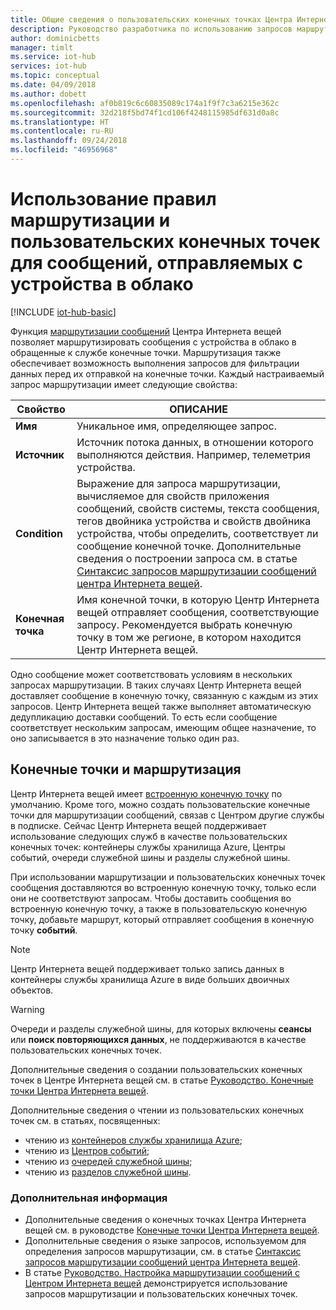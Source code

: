 ```yaml
---
title: Общие сведения о пользовательских конечных точках Центра Интернета вещей Azure | Документы Майкрософт
description: Руководство разработчика по использованию запросов маршрутизации для маршрутизации сообщений, передаваемых с устройства в облако, в пользовательские конечные точки.
author: dominicbetts
manager: timlt
ms.service: iot-hub
services: iot-hub
ms.topic: conceptual
ms.date: 04/09/2018
ms.author: dobett
ms.openlocfilehash: af0b819c6c60835089c174a1f9f7c3a6215e362c
ms.sourcegitcommit: 32d218f5bd74f1cd106f4248115985df631d0a8c
ms.translationtype: HT
ms.contentlocale: ru-RU
ms.lasthandoff: 09/24/2018
ms.locfileid: "46956968"
---
```

# <a name="use-message-routes-and-custom-endpoints-for-device-to-cloud-messages"></a>Использование правил маршрутизации и пользовательских конечных точек для сообщений, отправляемых с устройства в облако

[!INCLUDE [iot-hub-basic](../../includes/iot-hub-basic-partial.md)]

Функция [маршрутизации сообщений](iot-hub-devguide-routing-query-syntax.md) Центра Интернета вещей позволяет маршрутизировать сообщения с устройства в облако в обращенные к службе конечные точки. Маршрутизация также обеспечивает возможность выполнения запросов для фильтрации данных перед их отправкой на конечные точки. Каждый настраиваемый запрос маршрутизации имеет следующие свойства:

| Свойство      | ОПИСАНИЕ |
| ------------- | ----------- |
| **Имя**      | Уникальное имя, определяющее запрос. |
| **Источник**    | Источник потока данных, в отношении которого выполняются действия. Например, телеметрия устройства. |
| **Condition** | Выражение для запроса маршрутизации, вычисляемое для свойств приложения сообщений, свойств системы, текста сообщения, тегов двойника устройства и свойств двойника устройства, чтобы определить, соответствует ли сообщение конечной точке. Дополнительные сведения о построении запроса см. в статье [Синтаксис запросов маршрутизации сообщений центра Интернета вещей](iot-hub-devguide-routing-query-syntax.md). |
| **Конечная точка**  | Имя конечной точки, в которую Центр Интернета вещей отправляет сообщения, соответствующие запросу. Рекомендуется выбрать конечную точку в том же регионе, в котором находится Центр Интернета вещей. |

Одно сообщение может соответствовать условиям в нескольких запросах маршрутизации. В таких случаях Центр Интернета вещей доставляет сообщение в конечную точку, связанную с каждым из этих запросов. Центр Интернета вещей также выполняет автоматическую дедупликацию доставки сообщений. То есть если сообщение соответствует нескольким запросам, имеющим общее назначение, то оно записывается в это назначение только один раз.

## <a name="endpoints-and-routing"></a>Конечные точки и маршрутизация

Центр Интернета вещей имеет [встроенную конечную точку][lnk-built-in] по умолчанию. Кроме того, можно создать пользовательские конечные точки для маршрутизации сообщений, связав с Центром другие службы в подписке. Сейчас Центр Интернета вещей поддерживает использование следующих служб в качестве пользовательских конечных точек: контейнеры службы хранилища Azure, Центры событий, очереди служебной шины и разделы служебной шины.

При использовании маршрутизации и пользовательских конечных точек сообщения доставляются во встроенную конечную точку, только если они не соответствуют запросам. Чтобы доставить сообщения во встроенную конечную точку, а также в пользовательскую конечную точку, добавьте маршрут, который отправляет сообщения в конечную точку **событий**.

> [!NOTE]
> Центр Интернета вещей поддерживает только запись данных в контейнеры службы хранилища Azure в виде больших двоичных объектов.

> [!WARNING]
> Очереди и разделы служебной шины, для которых включены **сеансы** или **поиск повторяющихся данных**, не поддерживаются в качестве пользовательских конечных точек.

Дополнительные сведения о создании пользовательских конечных точек в Центре Интернета вещей см. в статье [Руководство. Конечные точки Центра Интернета вещей][lnk-devguide-endpoints].

Дополнительные сведения о чтении из пользовательских конечных точек см. в статьях, посвященных:

* чтению из [контейнеров службы хранилища Azure][lnk-getstarted-storage];
* чтению из [Центров событий][lnk-getstarted-eh];
* чтению из [очередей служебной шины][lnk-getstarted-queue];
* чтению из [разделов служебной шины][lnk-getstarted-topic].

### <a name="next-steps"></a>Дополнительная информация

* Дополнительные сведения о конечных точках Центра Интернета вещей см. в руководстве [Конечные точки Центра Интернета вещей][lnk-devguide-endpoints].
* Дополнительные сведения о языке запросов, используемом для определения запросов маршрутизации, см. в статье [Синтаксис запросов маршрутизации сообщений центра Интернета вещей](iot-hub-devguide-routing-query-syntax.md).
* В статье [Руководство. Настройка маршрутизации сообщений с Центром Интернета вещей][lnk-d2c-tutorial] демонстрируется использование запросов маршрутизации и пользовательских конечных точек.

[lnk-built-in]: iot-hub-devguide-messages-read-builtin.md
[lnk-device-to-cloud]: iot-hub-devguide-messages-d2c.md
[lnk-devguide-query-language]: iot-hub-devguide-query-language.md
[lnk-devguide-endpoints]: iot-hub-devguide-endpoints.md
[lnk-d2c-tutorial]: tutorial-routing.md
[lnk-getstarted-eh]: ../event-hubs/event-hubs-csharp-ephcs-getstarted.md
[lnk-getstarted-queue]: ../service-bus-messaging/service-bus-dotnet-get-started-with-queues.md
[lnk-getstarted-topic]: ../service-bus-messaging/service-bus-dotnet-how-to-use-topics-subscriptions.md
[lnk-getstarted-storage]: ../storage/blobs/storage-blobs-introduction.md
